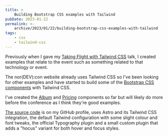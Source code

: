 ```yaml
---
title: >
    Building Bootstrap CSS examples with Tailwind
pubDate: 2023-01-22
permalink: >-
    archive/2023/01/22/building-bootstrap-css-examples-with-tailwind
tags:
    - css
    - tailwind-css
---
```


Previously when I gave my [Taking Flight with Tailwind CSS](https://www.oliverdavies.uk/presentations/taking-flight-with-tailwind-css) talk, I created examples that relate to the event such as something related to that technology or event.

The nor(DEV):con website already uses Tailwind CSS so I've been looking for other examples and have started to build some of the [Bootstrap CSS components](https://getbootstrap.com/docs/4.0/examples) with Tailwind CSS.

I've created the [Album](http://bootstrap-with-tailwind.s3-website.eu-west-2.amazonaws.com/album) and [Pricing](http://bootstrap-with-tailwind.s3-website.eu-west-2.amazonaws.com/pricing) components so far but will likely do more before the conference as I think they're good examples.

[The source code](https://github.com/opdavies/bootstrap-with-tailwind) is on my GitHub profile, uses Astro and its Tailwind CSS integration, the default Tailwind configuration with some slight colour and font tweaks, the official Typography plugin and a small custom plugin that adds a "hocus" variant for both hover and focus styles.
